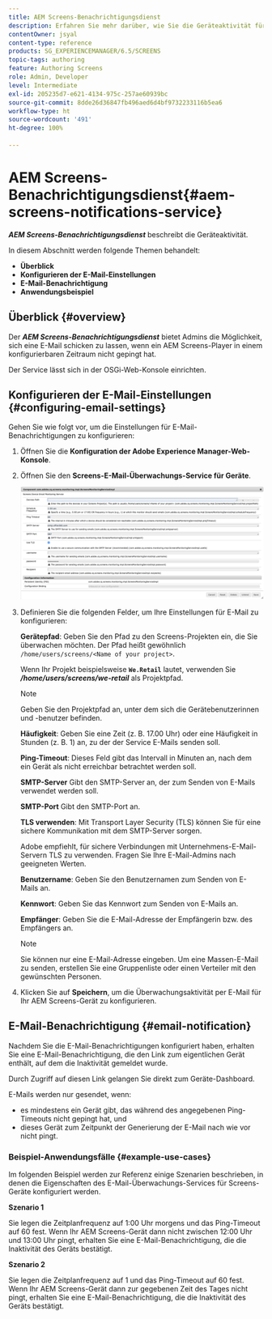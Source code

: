 ```yaml
---
title: AEM Screens-Benachrichtigungsdienst
description: Erfahren Sie mehr darüber, wie Sie die Geräteaktivität für AEM Screens überwachen können.
contentOwner: jsyal
content-type: reference
products: SG_EXPERIENCEMANAGER/6.5/SCREENS
topic-tags: authoring
feature: Authoring Screens
role: Admin, Developer
level: Intermediate
exl-id: 205235d7-e621-4134-975c-257ae60939bc
source-git-commit: 8dde26d36847fb496aed6d4bf9732233116b5ea6
workflow-type: ht
source-wordcount: '491'
ht-degree: 100%

---
```


# AEM Screens-Benachrichtigungsdienst{#aem-screens-notifications-service}

<!--removed from metadata: admitteddomains: @adobe.com;@caesars.com-->

***AEM Screens-Benachrichtigungsdienst*** beschreibt die Geräteaktivität.

In diesem Abschnitt werden folgende Themen behandelt:

* **Überblick**
* **Konfigurieren der E-Mail-Einstellungen**
* **E-Mail-Benachrichtigung**
* **Anwendungsbeispiel**

<!-- OBSOLETE NOTE>
>[!CAUTION]
>
>This AEM Screens functionality is only available, if you have installed AEM 6.3.2 Feature Pack 3 or AEM 6.4.1 Screens Feature Pack 1.
>
>To get access to this Feature Pack, contact Adobe Support and request access. After you have permissions you can download it from Package Share. -->

## Überblick {#overview}

Der ***AEM Screens-Benachrichtigungsdienst*** bietet Admins die Möglichkeit, sich eine E-Mail schicken zu lassen, wenn ein AEM Screens-Player in einem konfigurierbaren Zeitraum nicht gepingt hat.

Der Service lässt sich in der OSGi-Web-Konsole einrichten.

## Konfigurieren der E-Mail-Einstellungen {#configuring-email-settings}

Gehen Sie wie folgt vor, um die Einstellungen für E-Mail-Benachrichtigungen zu konfigurieren:

1. Öffnen Sie die **Konfiguration der Adobe Experience Manager-Web-Konsole**.
1. Öffnen Sie den **Screens-E-Mail-Überwachungs-Service für Geräte**.

   ![screen_shot_2018-04-26at44602pm](assets/screen_shot_2018-04-26at44602pm.png)

1. Definieren Sie die folgenden Felder, um Ihre Einstellungen für E-Mail zu konfigurieren:

   **Gerätepfad**: Geben Sie den Pfad zu den Screens-Projekten ein, die Sie überwachen möchten. Der Pfad heißt gewöhnlich `/home/users/screens/<Name of your project>`.

   Wenn Ihr Projekt beispielsweise **`We.Retail`** lautet, verwenden Sie ***/home/users/screens/we-retail*** als Projektpfad.

   >[!NOTE]
   >
   >Geben Sie den Projektpfad an, unter dem sich die Gerätebenutzerinnen und -benutzer befinden.

   **Häufigkeit**: Geben Sie eine Zeit (z. B. 17.00 Uhr) oder eine Häufigkeit in Stunden (z. B. 1) an, zu der der Service E-Mails senden soll.

   **Ping-Timeout**: Dieses Feld gibt das Intervall in Minuten an, nach dem ein Gerät als nicht erreichbar betrachtet werden soll.

   **SMTP-Server** Gibt den SMTP-Server an, der zum Senden von E-Mails verwendet werden soll.

   **SMTP-Port** Gibt den SMTP-Port an.

   **TLS verwenden**: Mit Transport Layer Security (TLS) können Sie für eine sichere Kommunikation mit dem SMTP-Server sorgen.

   Adobe empfiehlt, für sichere Verbindungen mit Unternehmens-E-Mail-Servern TLS zu verwenden. Fragen Sie Ihre E-Mail-Admins nach geeigneten Werten.

   **Benutzername**: Geben Sie den Benutzernamen zum Senden von E-Mails an.

   **Kennwort**: Geben Sie das Kennwort zum Senden von E-Mails an.

   **Empfänger**: Geben Sie die E-Mail-Adresse der Empfängerin bzw. des Empfängers an.

   >[!NOTE]
   >
   >Sie können nur eine E-Mail-Adresse eingeben. Um eine Massen-E-Mail zu senden, erstellen Sie eine Gruppenliste oder einen Verteiler mit den gewünschten Personen.

1. Klicken Sie auf **Speichern**, um die Überwachungsaktivität per E-Mail für Ihr AEM Screens-Gerät zu konfigurieren.

## E-Mail-Benachrichtigung {#email-notification}

Nachdem Sie die E-Mail-Benachrichtigungen konfiguriert haben, erhalten Sie eine E-Mail-Benachrichtigung, die den Link zum eigentlichen Gerät enthält, auf dem die Inaktivität gemeldet wurde.

Durch Zugriff auf diesen Link gelangen Sie direkt zum Geräte-Dashboard.

E-Mails werden nur gesendet, wenn:

* es mindestens ein Gerät gibt, das während des angegebenen Ping-Timeouts nicht gepingt hat, und
* dieses Gerät zum Zeitpunkt der Generierung der E-Mail nach wie vor nicht pingt.

### Beispiel-Anwendungsfälle {#example-use-cases}

Im folgenden Beispiel werden zur Referenz einige Szenarien beschrieben, in denen die Eigenschaften des E-Mail-Überwachungs-Services für Screens-Geräte konfiguriert werden.

**Szenario 1**

Sie legen die Zeitplanfrequenz auf 1:00 Uhr morgens und das Ping-Timeout auf 60 fest. Wenn Ihr AEM Screens-Gerät dann nicht zwischen 12:00 Uhr und 13:00 Uhr pingt, erhalten Sie eine E-Mail-Benachrichtigung, die die Inaktivität des Geräts bestätigt.

**Szenario 2**

Sie legen die Zeitplanfrequenz auf 1 und das Ping-Timeout auf 60 fest. Wenn Ihr AEM Screens-Gerät dann zur gegebenen Zeit des Tages nicht pingt, erhalten Sie eine E-Mail-Benachrichtigung, die die Inaktivität des Geräts bestätigt.

